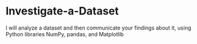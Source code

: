 # Investigate-a-Dataset
I will analyze a dataset and then communicate your findings about it, using Python libraries NumPy, pandas, and Matplotlib
